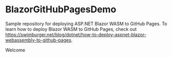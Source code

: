 # BlazorGitHubPagesDemo

Sample repository for deploying ASP.NET Blazor WASM to GitHub Pages.
To learn how to deploy Blazor WASM to GitHub Pages, check out https://swimburger.net/blog/dotnet/how-to-deploy-aspnet-blazor-webassembly-to-github-pages.

Welcome
